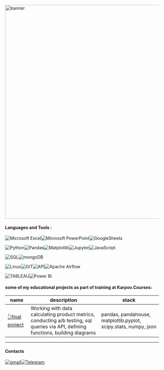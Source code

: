 <img src="https://quasa.io/storage/images/news/3jKzGHWPJdpU3XM74WMCugOaAKGzs0W0cm33yTkz.webp" alt="banner"
  style="width: 700px">

#### Languages and Tools :
![Microsoft
Excel](https://img.shields.io/badge/Microsoft_Excel-217346?style=for-the-badge&logo=microsoft-excel&logoColor=white)![Microsoft
PowerPoint](https://img.shields.io/badge/Microsoft_PowerPoint-B7472A?style=for-the-badge&logo=microsoft-powerpoint&logoColor=white)![GoogleSheets](https://img.shields.io/badge/-Google_Sheets-FFFf?style=for-the-badge&logo=GoogleSheets&logoColor=white)

![Python](https://img.shields.io/badge/-Python-FFF?style=for-the-badge&logo=python)![Pandas](https://img.shields.io/badge/pandas-white.svg?style=for-the-badge&logo=pandas&logoColor=%23150458)![Matplotlib](https://img.shields.io/badge/Matplotlib-%23ffffff.svg?style=for-the-badge&logo=Matplotlib&logoColor=black)![Jupyter](https://img.shields.io/badge/-Jupyter_Notebook-FFF?style=for-the-badge&logo=Jupyter)![JavaScript](https://img.shields.io/badge/javascript-white?style=for-the-badge&logo=javascript&logoColor=%23F7DF1E)

![SQL](https://img.shields.io/badge/-SQL-00A4EF?style=for-the-badge&logo=SQL)![mongoDB](https://img.shields.io/badge/-MongoDB-black?style=for-the-badge&logo=MongoDB)

![Linux](https://img.shields.io/badge/Linux-ffffff?style=for-the-badge&logo=linux&logoColor=black)![GIT](https://img.shields.io/badge/-GIT-FFF?style=for-the-badge&logo=GIT)![API](https://img.shields.io/badge/-API-white?style=for-the-badge&logo=API)![Apache Airflow](https://img.shields.io/badge/Apache%20Airflow-fff?style=for-the-badge&logo=Apache%20Airflow&logoColor=darkblue)

![TABLEAU](https://img.shields.io/badge/Tableau-0000ff?style=for-the-badge&logo=Tableau&logoColor=white)![Power Bi](https://img.shields.io/badge/power_bi-F2C811?style=for-the-badge&logo=powerbi&logoColor=black)

#### some of my educational projects as part of training at Karpov.Courses:
|name|description|stack|
|----|-----------|-----|
|[👆final project](https://github.com/ArTimur/DA_projects/blob/master/projects/final_project.ipynb)|Working with data calculating product metrics, conducting a/b testing, sql queries via API, defining functions, building diagrams|pandas, pandahouse, matplotlib.pyplot, scipy.stats, numpy, json|

---
#### Contacts
<a
  href="mailto: mrtimmag@gmail.com">![gmail](https://img.shields.io/badge/Gmail-D14836?style=for-the-badge&logo=gmail&logoColor=white)</a><a
  href="">[![Telegram](https://img.shields.io/badge/-Telegram-27A7E7?style=for-the-badge&logo=telegram)](https://t.me/T_i_m_T_i_m)</a>
